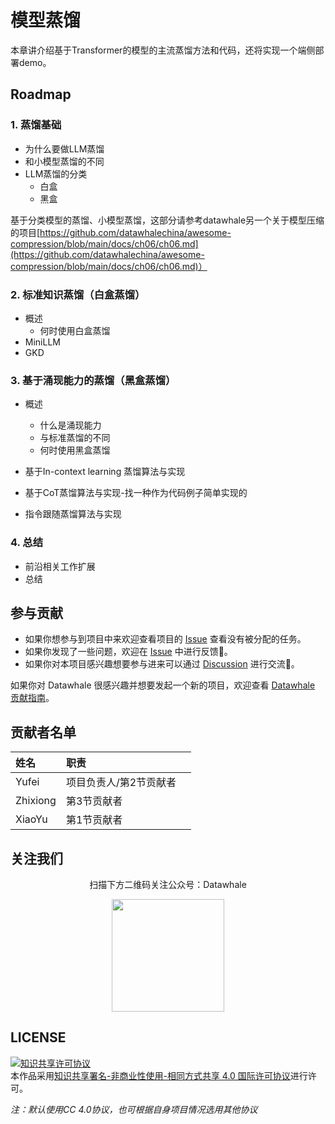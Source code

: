 # 模型蒸馏

本章讲介绍基于Transformer的模型的主流蒸馏方法和代码，还将实现一个端侧部署demo。

## Roadmap
### 1. 蒸馏基础

- 为什么要做LLM蒸馏
- 和小模型蒸馏的不同
- LLM蒸馏的分类
     - 白盒
     - 黑盒


基于分类模型的蒸馏、小模型蒸馏，这部分请参考datawhale另一个关于模型压缩的项目[https://github.com/datawhalechina/awesome-compression/blob/main/docs/ch06/ch06.md](https://github.com/datawhalechina/awesome-compression/blob/main/docs/ch06/ch06.md)）

### 2. 标准知识蒸馏（白盒蒸馏）
-  概述
      - 何时使用白盒蒸馏
-  MiniLLM
-  GKD

### 3. 基于涌现能力的蒸馏（黑盒蒸馏）
-  概述
      - 什么是涌现能力
      - 与标准蒸馏的不同
      - 何时使用黑盒蒸馏
- 基于In-context learning 蒸馏算法与实现

- 基于CoT蒸馏算法与实现-找一种作为代码例子简单实现的

- 指令跟随蒸馏算法与实现


### 4. 总结
- 前沿相关工作扩展
- 总结

## 参与贡献

- 如果你想参与到项目中来欢迎查看项目的 [Issue]() 查看没有被分配的任务。
- 如果你发现了一些问题，欢迎在 [Issue]() 中进行反馈🐛。
- 如果你对本项目感兴趣想要参与进来可以通过 [Discussion]() 进行交流💬。

如果你对 Datawhale 很感兴趣并想要发起一个新的项目，欢迎查看 [Datawhale 贡献指南](https://github.com/datawhalechina/DOPMC#%E4%B8%BA-datawhale-%E5%81%9A%E5%87%BA%E8%B4%A1%E7%8C%AE)。

## 贡献者名单

| 姓名 | 职责 |  |
| :----| :---- | :---- |
| Yufei | 项目负责人/第2节贡献者 |  |
| Zhixiong | 第3节贡献者 |  |
| XiaoYu | 第1节贡献者 |  |



## 关注我们

<div align=center>
<p>扫描下方二维码关注公众号：Datawhale</p>
<img src="https://raw.githubusercontent.com/datawhalechina/pumpkin-book/master/res/qrcode.jpeg" width = "180" height = "180">
</div>

## LICENSE

<a rel="license" href="http://creativecommons.org/licenses/by-nc-sa/4.0/"><img alt="知识共享许可协议" style="border-width:0" src="https://img.shields.io/badge/license-CC%20BY--NC--SA%204.0-lightgrey" /></a><br />本作品采用<a rel="license" href="http://creativecommons.org/licenses/by-nc-sa/4.0/">知识共享署名-非商业性使用-相同方式共享 4.0 国际许可协议</a>进行许可。

*注：默认使用CC 4.0协议，也可根据自身项目情况选用其他协议*
